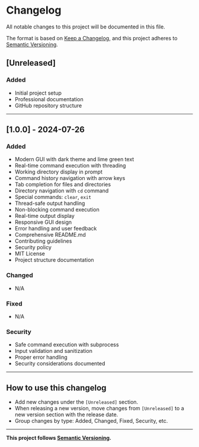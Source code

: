 # Changelog

All notable changes to this project will be documented in this file.

The format is based on [Keep a Changelog](https://keepachangelog.com/en/1.0.0/), and this project adheres to [Semantic Versioning](https://semver.org/spec/v2.0.0.html).

## [Unreleased]

### Added
- Initial project setup
- Professional documentation
- GitHub repository structure

---

## [1.0.0] - 2024-07-26

### Added
- Modern GUI with dark theme and lime green text
- Real-time command execution with threading
- Working directory display in prompt
- Command history navigation with arrow keys
- Tab completion for files and directories
- Directory navigation with `cd` command
- Special commands: `clear`, `exit`
- Thread-safe output handling
- Non-blocking command execution
- Real-time output display
- Responsive GUI design
- Error handling and user feedback
- Comprehensive README.md
- Contributing guidelines
- Security policy
- MIT License
- Project structure documentation

### Changed
- N/A

### Fixed
- N/A

### Security
- Safe command execution with subprocess
- Input validation and sanitization
- Proper error handling
- Security considerations documented

---

## How to use this changelog
- Add new changes under the `[Unreleased]` section.
- When releasing a new version, move changes from `[Unreleased]` to a new version section with the release date.
- Group changes by type: Added, Changed, Fixed, Security, etc.

---

**This project follows [Semantic Versioning](https://semver.org/).** 